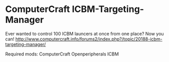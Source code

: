 ComputerCraft ICBM-Targeting-Manager
======================

Ever wanted to control 100 ICBM launcers at once from one place? Now you can!
http://www.computercraft.info/forums2/index.php?/topic/20188-icbm-targeting-manager/

Required mods:
ComputerCraft
Openperipherals
ICBM
